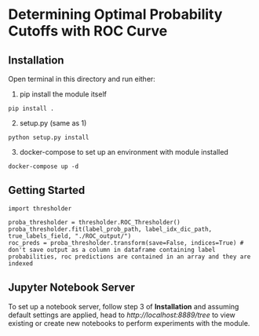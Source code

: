 # Determining Optimal Probability Cutoffs with ROC Curve
## Installation
Open terminal in this directory and run either:
1. pip install the module itself
```
pip install .
```
2. setup.py (same as 1)
```
python setup.py install
```
3. docker-compose to set up an environment with module installed
```
docker-compose up -d
```
## Getting Started
```
import thresholder

proba_thresholder = thresholder.ROC_Thresholder()
proba_thresholder.fit(label_prob_path, label_idx_dic_path, true_labels_field, "./ROC_output/")
roc_preds = proba_thresholder.transform(save=False, indices=True) # don't save output as a column in dataframe containing label probabilities, roc predictions are contained in an array and they are indexed
```

## Jupyter Notebook Server
To set up a notebook server, follow step 3 of **Installation** and assuming default settings are applied, head to *http://localhost:8889/tree* to view existing or create new notebooks to perform experiments with the module.
